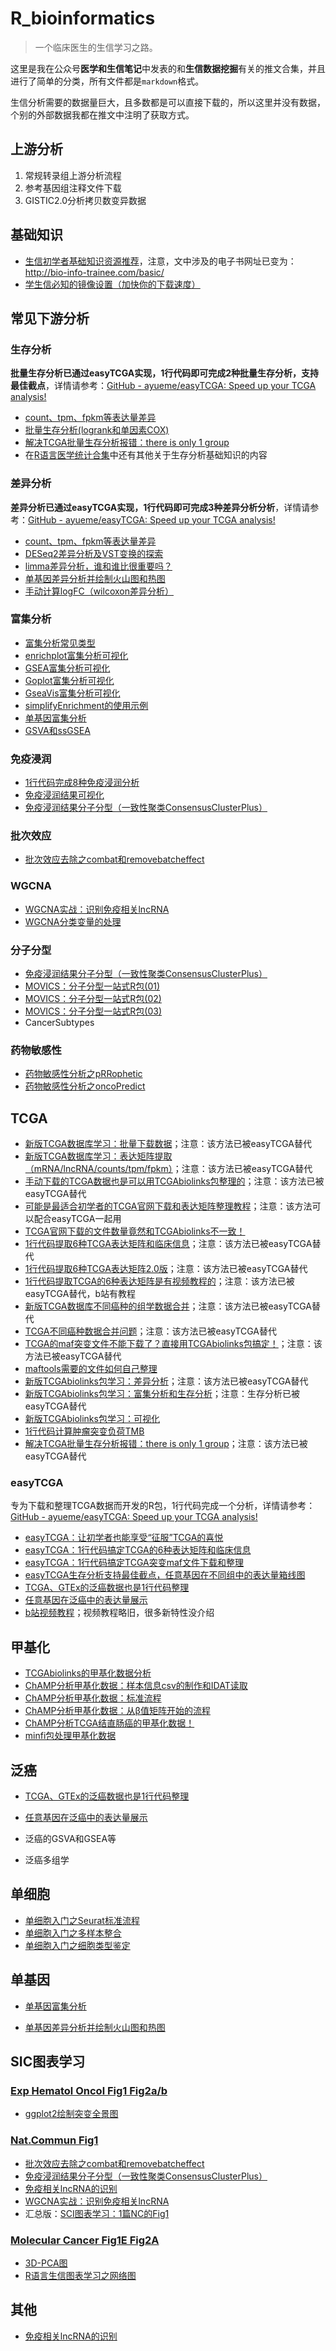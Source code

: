 # R_bioinformatics
> 一个临床医生的生信学习之路。

这里是我在公众号**医学和生信笔记**中发表的和**生信数据挖掘**有关的推文合集，并且进行了简单的分类，所有文件都是`markdown`格式。

生信分析需要的数据量巨大，且多数都是可以直接下载的，所以这里并没有数据，个别的外部数据我都在推文中注明了获取方式。

## 上游分析

1. 常规转录组上游分析流程
2. 参考基因组注释文件下载
3. GISTIC2.0分析拷贝数变异数据

## 基础知识

- [生信初学者基础知识资源推荐](https://mp.weixin.qq.com/s/T-C2xXbpyICC90TgLIJoSQ)，注意，文中涉及的电子书网址已变为：http://bio-info-trainee.com/basic/ 
- [学生信必知的镜像设置（加快你的下载速度）](https://mp.weixin.qq.com/s/O5Ioy9jIoPyYLgIkvrfkEQ)

## 常见下游分析

### 生存分析

**批量生存分析已通过easyTCGA实现，1行代码即可完成2种批量生存分析，支持最佳截点**，详情请参考：[GitHub - ayueme/easyTCGA: Speed up your TCGA analysis!](https://github.com/ayueme/easyTCGA)

- [count、tpm、fpkm等表达量差异](https://mp.weixin.qq.com/s/aff-AX9aA2tSDa2zbB8ZRQ)
- [批量生存分析(logrank和单因素COX)](https://mp.weixin.qq.com/s/o-gCc_1B9SQmNFrG-I6yAQ)
- [解决TCGA批量生存分析报错：there is only 1 group](https://mp.weixin.qq.com/s/8AYsnJ9KiEigVPKI5NunCg)
- 在[R语言医学统计合集](https://ayueme.github.io/)中还有其他关于生存分析基础知识的内容

### 差异分析

**差异分析已通过easyTCGA实现，1行代码即可完成3种差异分析分析**，详情请参考：[GitHub - ayueme/easyTCGA: Speed up your TCGA analysis!](https://github.com/ayueme/easyTCGA)

- [count、tpm、fpkm等表达量差异](https://mp.weixin.qq.com/s/aff-AX9aA2tSDa2zbB8ZRQ)
- [DESeq2差异分析及VST变换的探索](https://mp.weixin.qq.com/s/CBznByKNGwPEKIKM5U0Oyw)
- [limma差异分析，谁和谁比很重要吗？](https://mp.weixin.qq.com/s/vdkDcBzuoqCASts61efjBw)
- [单基因差异分析并绘制火山图和热图](https://mp.weixin.qq.com/s/IZ7_46zJjXba7I73-Im9hw)
- [手动计算logFC（wilcoxon差异分析）](https://mp.weixin.qq.com/s/xMOvyr-I9VVBw0-DJ5-hYQ)

### 富集分析

- [富集分析常见类型](https://mp.weixin.qq.com/s/RtF7DPXYaObiDauIQTnkFg)
- [enrichplot富集分析可视化](https://mp.weixin.qq.com/s/1mpoaZqdgymhSsMGFrCP_A)
- [GSEA富集分析可视化](https://mp.weixin.qq.com/s/cusiasAAVPBq3uIHP0EKZw)
- [Goplot富集分析可视化](https://mp.weixin.qq.com/s/DckdtQcPv48DDLyA6oZQew)
- [GseaVis富集分析可视化](https://mp.weixin.qq.com/s/hdGkcemBdRuayA2ySMH3hw)
- [simplifyEnrichment的使用示例](https://mp.weixin.qq.com/s/BmROSJCTEzHRj9yiM8rcmA)
- [单基因富集分析](https://mp.weixin.qq.com/s/q6nkujgTYlbOQpkENjyyxA)
- [GSVA和ssGSEA](https://mp.weixin.qq.com/s/aUEP6XnejtHohaPeeEOMOQ)

### 免疫浸润

- [1行代码完成8种免疫浸润分析](https://mp.weixin.qq.com/s/JqO7rVBMGGmOXRA8w8nDSg)
- [免疫浸润结果可视化](https://mp.weixin.qq.com/s/YcUVElp0BEj5TxEqfSEkIQ)
- [免疫浸润结果分子分型（一致性聚类ConsensusClusterPlus）](https://mp.weixin.qq.com/s/96s_hfBH0HjLvvTfNgTIlQ)

### 批次效应

- [批次效应去除之combat和removebatcheffect](https://mp.weixin.qq.com/s/yRUmVTimI9f9itoHWxyYrA)

### WGCNA

- [WGCNA实战：识别免疫相关lncRNA](https://mp.weixin.qq.com/s/Pr33WscVtNQQaoryxTiJ-Q)
- [WGCNA分类变量的处理](https://mp.weixin.qq.com/s/lariR2vam10Qbs0f0pD-VA)

### 分子分型

- [免疫浸润结果分子分型（一致性聚类ConsensusClusterPlus）](https://mp.weixin.qq.com/s/96s_hfBH0HjLvvTfNgTIlQ)
- [MOVICS：分子分型一站式R包(01)](https://mp.weixin.qq.com/s/nC9D0OZpy3qTKoejpWv5Mw)
- [MOVICS：分子分型一站式R包(02)](https://mp.weixin.qq.com/s/DyLiI5qGLt_cJusveDUPRw)
- [MOVICS：分子分型一站式R包(03)](https://mp.weixin.qq.com/s/B9R5Y-3Kx-BvLo1bOtLk5A)
- CancerSubtypes

### 药物敏感性

- [药物敏感性分析之pRRophetic](https://mp.weixin.qq.com/s/y7QNhAtpKFe3EgrgBq-zFQ)
- [药物敏感性分析之oncoPredict](https://mp.weixin.qq.com/s/pZB-P3iAdX1AGCbtRkSz2w)

## TCGA

- [新版TCGA数据库学习：批量下载数据](https://mp.weixin.qq.com/s/m8w1L4N2aXAIers_ZJvp_g)；注意：该方法已被easyTCGA替代
- [新版TCGA数据库学习：表达矩阵提取（mRNA/lncRNA/counts/tpm/fpkm）](https://mp.weixin.qq.com/s/wI0_GyVl5LiKAjX5C3f-NQ)；注意：该方法已被easyTCGA替代
- [手动下载的TCGA数据也是可以用TCGAbiolinks包整理的](https://mp.weixin.qq.com/s/DHj9wp6hkae2Zrl61sU1fQ)；注意：该方法已被easyTCGA替代
- [可能是最适合初学者的TCGA官网下载和表达矩阵整理教程](https://mp.weixin.qq.com/s/rbnWvstRsfhbi9il-qSYpQ)；注意：该方法可以配合easyTCGA一起用
- [TCGA官网下载的文件数量竟然和TCGAbiolinks不一致！](https://mp.weixin.qq.com/s/EuEaaBFjK6n6rxmUo27UMw)
- [1行代码提取6种TCGA表达矩阵和临床信息](https://mp.weixin.qq.com/s/1OBGjUKnGyiALmLafYNPUQ)；注意：该方法已被easyTCGA替代
- [1行代码提取6种TCGA表达矩阵2.0版](https://mp.weixin.qq.com/s/QFGCtrIeaAIichovw6OBVw)；注意：该方法已被easyTCGA替代
- [1行代码提取TCGA的6种表达矩阵是有视频教程的](https://mp.weixin.qq.com/s/u6VkBcYqakZkaNXjzNTZcw)；注意：该方法已被easyTCGA替代，b站有教程
- [新版TCGA数据库不同癌种的组学数据合并](https://mp.weixin.qq.com/s/0hcQ1m_9l1TtvXgEG20F5Q)；注意：该方法已被easyTCGA替代
- [TCGA不同癌种数据合并问题](https://mp.weixin.qq.com/s/2umNgpBSI19gqeqcamOv4A)；注意：该方法已被easyTCGA替代
- [TCGA的maf突变文件不能下载了？直接用TCGAbiolinks包搞定！](https://mp.weixin.qq.com/s/GpXovlWS_MAKdoRv3OAjCw)；注意：该方法已被easyTCGA替代
- [maftools需要的文件如何自己整理](https://mp.weixin.qq.com/s/1cR3Cnfd5Co9U3jIoIWJBA)
- [新版TCGAbiolinks包学习：差异分析](https://mp.weixin.qq.com/s/0SLQOZRkZ4hOQY1ETnQRUA)；注意：该方法已被easyTCGA替代
- [新版TCGAbiolinks包学习：富集分析和生存分析](https://mp.weixin.qq.com/s/z4Pl7D8tA24bHJL6eyTMlw)；注意：生存分析已被easyTCGA替代
- [新版TCGAbiolinks包学习：可视化](https://mp.weixin.qq.com/s/j0f1MDwlNmViqUeXU_Ikow)
- [1行代码计算肿瘤突变负荷TMB](https://mp.weixin.qq.com/s/TPURe613FXKi1tMHzAcJFA)
- [解决TCGA批量生存分析报错：there is only 1 group](https://mp.weixin.qq.com/s/8AYsnJ9KiEigVPKI5NunCg)；注意：该方法已被easyTCGA替代

### easyTCGA

专为下载和整理TCGA数据而开发的R包，1行代码完成一个分析，详情请参考：[GitHub - ayueme/easyTCGA: Speed up your TCGA analysis!](https://github.com/ayueme/easyTCGA)

- [easyTCGA：让初学者也能享受“征服”TCGA的喜悦](https://mp.weixin.qq.com/s/kvGYVCOSBgKqVaeQU01JcA)
- [easyTCGA：1行代码搞定TCGA的6种表达矩阵和临床信息](https://mp.weixin.qq.com/s/z1fgyXLZXwmoaI39f2ftYw)
- [easyTCGA：1行代码搞定TCGA突变maf文件下载和整理](https://mp.weixin.qq.com/s/GBkB8Hv45l06BVnyFNFzzw)
- [easyTCGA生存分析支持最佳截点，任意基因在不同组中的表达量箱线图](https://mp.weixin.qq.com/s/Qc9m6hX-qKVJt5GzrXY9bA)
- [TCGA、GTEx的泛癌数据也是1行代码整理](https://mp.weixin.qq.com/s/SzGB1wVH_DNBbXxvkBe5NA)
- [任意基因在泛癌中的表达量展示](https://mp.weixin.qq.com/s/MIDRG57oRSMTyX6Gm99-3w)
- [b站视频教程](https://space.bilibili.com/42460432)；视频教程略旧，很多新特性没介绍

## 甲基化

- [TCGAbiolinks的甲基化数据分析](https://mp.weixin.qq.com/s/xbgQvGr0Q5DzBUqg8b__Zg)
- [ChAMP分析甲基化数据：样本信息csv的制作和IDAT读取](https://mp.weixin.qq.com/s/O_W-P_HpziXtNMZXZm8b4w)
- [ChAMP分析甲基化数据：标准流程](https://mp.weixin.qq.com/s/1xpT1E4BaWG-ulrCzylwrA)
- [ChAMP分析甲基化数据：从β值矩阵开始的流程](https://mp.weixin.qq.com/s/5x4oeJ6E0BPqtTjmEFPMcg)
- [ChAMP分析TCGA结直肠癌的甲基化数据！](https://mp.weixin.qq.com/s/TB3LTaq55yqL-Z95wY-rQA)
- [minfi包处理甲基化数据](https://mp.weixin.qq.com/s/E8j6KhEigcALgXA8fZIs9Q)

## 泛癌

- [TCGA、GTEx的泛癌数据也是1行代码整理](https://mp.weixin.qq.com/s/SzGB1wVH_DNBbXxvkBe5NA)

- [任意基因在泛癌中的表达量展示](https://mp.weixin.qq.com/s/MIDRG57oRSMTyX6Gm99-3w)

- 泛癌的GSVA和GSEA等

- 泛癌多组学

## 单细胞

- [单细胞入门之Seurat标准流程](https://mp.weixin.qq.com/s/ymdhvgcqyek2wGsDgKChfg)
- [单细胞入门之多样本整合](https://mp.weixin.qq.com/s/3w_-rYSdA31xxH83qaUy2Q)
- [单细胞入门之细胞类型鉴定](https://mp.weixin.qq.com/s/Sdx9oLC9LII7iyYl0VLKlg)

## 单基因

- [单基因富集分析](https://mp.weixin.qq.com/s/q6nkujgTYlbOQpkENjyyxA)

- [单基因差异分析并绘制火山图和热图](https://mp.weixin.qq.com/s/IZ7_46zJjXba7I73-Im9hw)

## SIC图表学习

### [Exp Hematol Oncol Fig1 Fig2a/b](https://ehoonline.biomedcentral.com/articles/10.1186/s40164-021-00200-x)

- [ggplot2绘制突变全景图](https://mp.weixin.qq.com/s/IOk1Lbi3sVIDjwMk5Jz-iA)

### [Nat.Commun Fig1](https://www.nature.com/articles/s41467-022-28421-6)

- [批次效应去除之combat和removebatcheffect](https://mp.weixin.qq.com/s/yRUmVTimI9f9itoHWxyYrA)
- [免疫浸润结果分子分型（一致性聚类ConsensusClusterPlus）](https://mp.weixin.qq.com/s/96s_hfBH0HjLvvTfNgTIlQ)
- [免疫相关lncRNA的识别](https://mp.weixin.qq.com/s/jrgZ6brGyrh1cAnW6Ddp3w)
- [WGCNA实战：识别免疫相关lncRNA](https://mp.weixin.qq.com/s/Pr33WscVtNQQaoryxTiJ-Q)
- 汇总版：[SCI图表学习：1篇NC的Fig1](https://mp.weixin.qq.com/s/6-owPiL_hgVInXOsWOO9Fw)

### [Molecular Cancer Fig1E Fig2A](https://molecular-cancer.biomedcentral.com/articles/10.1186/s12943-020-01170-0)

- [3D-PCA图](https://mp.weixin.qq.com/s/LTQIWYW86QCOEu7fctF8xQ)
- [R语言生信图表学习之网络图](https://mp.weixin.qq.com/s/t8UrYMO5fDkFjB2GI8WuXQ)

## 其他

- [免疫相关lncRNA的识别](https://mp.weixin.qq.com/s/jrgZ6brGyrh1cAnW6Ddp3w)

